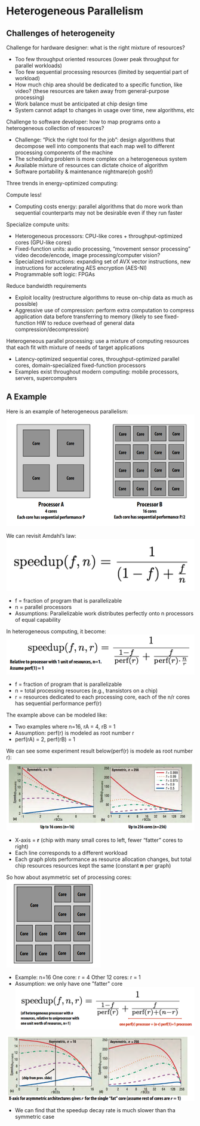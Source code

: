 # Heterogeneous Parallelism

## Challenges of heterogeneity
Challenge for hardware designer: what is the right mixture of resources?
- Too few throughput oriented resources (lower peak throughput for parallel workloads)
- Too few sequential processing resources (limited by sequential part of workload)
- How much chip area should be dedicated to a specific function, like video? (these resources are taken away from general-purpose processing)
- Work balance must be anticipated at chip design time
- System cannot adapt to changes in usage over time, new algorithms, etc

Challenge to software developer: how to map programs onto a heterogeneous 
collection of resources?
- Challenge: “Pick the right tool for the job”: design algorithms that decompose well into components that each map well to different processing components of the machine
- The scheduling problem is more complex on a heterogeneous system 
- Available mixture of resources can dictate choice of algorithm
- Software portability & maintenance nightmare(oh gosh!)

Three trends in energy-optimized computing:

Compute less!
- Computing costs energy: parallel algorithms that do more work than sequential counterparts may not be desirable even if they run faster 

Specialize compute units:
- Heterogeneous processors: CPU-like cores + throughput-optimized cores (GPU-like cores)
- Fixed-function units: audio processing, “movement sensor processing” video decode/encode, image processing/computer vision?
- Specialized instructions: expanding set of AVX vector instructions, new instructions for accelerating AES encryption (AES-NI)
- Programmable soft logic: FPGAs

Reduce bandwidth requirements
- Exploit locality (restructure algorithms to reuse on-chip data as much as possible)
- Aggressive use of compression: perform extra computation to compress application data before transferring to memory (likely to see fixed-function HW to reduce overhead of general data 
compression/decompression)

Heterogeneous parallel processing: use a mixture of computing resources that each 
fit with mixture of needs of target applications
- Latency-optimized sequential cores, throughput-optimized parallel cores, domain-specialized fixed-function processors
- Examples exist throughout modern computing: mobile processors, servers, supercomputers

## A Example
Here is an example of heterogeneous parallelism:
![1](./assets/1.png)

We can revisit Amdahl’s law:
![2](./assets/2.png)
- f = fraction of program that is parallelizable
- n = parallel processors
- Assumptions:
Parallelizable work distributes perfectly onto n processors of equal capability

In heterogeneous computing, it become:
![3](./assets/3.png)
- f = fraction of program that is parallelizable
- n = total processing resources (e.g., transistors on a chip)
- r = resources dedicated to each processing core,
each of the n/r cores has sequential performance perf(r)

The example above can be modeled like:
- Two examples where n=16, rA = 4, rB = 1
- Assumption: perf(r) is modeled as root number r
- perf(rA) = 2, perf(rB) = 1

We can see some experiment result below(perf(r) is modele as root number r):
![4](./assets/4.png)
- X-axis = __r__ (chip with many small cores to left, fewer “fatter” cores to right)
- Each line corresponds to a different workload
- Each graph plots performance as resource allocation changes, but total chip 
resources resources kept the same (constant __n__ per graph)

So how about asymmetric set of processing cores:
![5](./assets/5.png)
- Example: n=16
One core: r = 4
Other 12 cores: r = 1
- Assumption: we only have one "fatter" core
![6](./assets/6.png)

![7](./assets/7.png)
- We can find that the speedup decay rate is much slower than tha symmetric case


